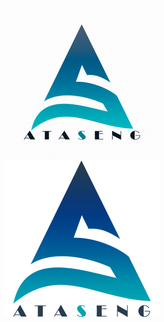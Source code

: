 <p align="center">
    <a rel="noopener noreferrer" href="./assets/512_512_dark.jpg#gh-dark-mode-only" target="_blank">
        <img alt="AtasengDark" src="./assets/512_512_dark.jpg#gh-dark-mode-only">
    </a>
    <a rel="noopener noreferrer" href="./assets/512_512_light.png#gh-light-mode-only" target="_blank">
        <img alt="AtasengLight" src="./assets/512_512_light.png#gh-light-mode-only">
    </a>
</p>
